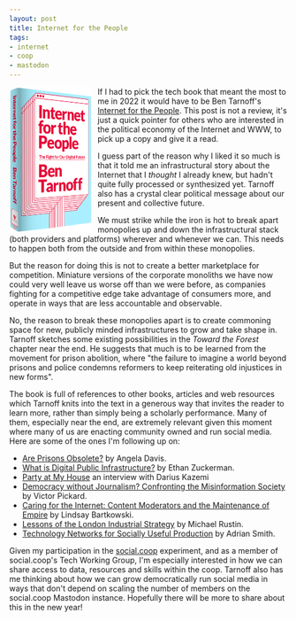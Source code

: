 ```yaml
---
layout: post
title: Internet for the People
tags:
- internet
- coop
- mastodon
---
```


<a href="https://www.versobooks.com/books/3927-internet-for-the-people"><img style="margin-right: 10px; float: left; max-width: 150px;" src="/images/internet-for-the-people.png"></a>

If I had to pick the tech book that meant the most to me in 2022 it would have to be Ben Tarnoff's [Internet for the People](https://www.versobooks.com/books/3927-internet-for-the-people). This post is not a review, it's just a quick pointer for others who are interested in the political economy of the Internet and WWW, to pick up a copy and give it a read.

I guess part of the reason why I liked it so much is that it told me an infrastructural story about the Internet that I *thought* I already knew, but hadn't quite fully processed or synthesized yet. Tarnoff also has a crystal clear political message about our present and collective future.

We must strike while the iron is hot to break apart monopolies up and down the infrastructural stack (both providers and platforms) wherever and whenever we can. This needs to happen both from the outside and from within these monopolies.

But the reason for doing this is not to create a better marketplace for competition. Miniature versions of the corporate monoliths we have now could very well leave us worse off than we were before, as companies fighting for a competitive edge take advantage of consumers more, and operate in ways that are less accountable and observable.

No, the reason to break these monopolies apart is to create commoning space for new, publicly minded infrastructures to grow and take shape in. Tarnoff sketches some existing possibilities in the *Toward the Forest* chapter near the end. He suggests that much is to be learned from the movement for prison abolition, where "the failure to imagine a world beyond prisons and police condemns reformers to keep reiterating old injustices in new forms".

The book is full of references to other books, articles and web resources which Tarnoff knits into the text in a generous way that invites the reader to learn more, rather than simply being a scholarly performance. Many of them, especially near the end, are extremely relevant given this moment where many of us are enacting community owned and run social media. Here are some of the ones I'm following up on:

- [Are Prisons Obsolete?](https://en.wikipedia.org/wiki/Are_Prisons_Obsolete%3F) by Angela Davis.
- [What is Digital Public Infrastructure?](https://www.journalismliberty.org/publications/what-is-digital-public-infrastructure) by Ethan Zuckerman.
- [Party at My House](https://logicmag.io/security/party-at-my-house-darius-kazemi-on-human-scaled-social-media/) an interview with Darius Kazemi
- [Democracy without Journalism? Confronting the Misinformation Society](https://academic.oup.com/book/35132) by Victor Pickard.
- [Caring for the Internet: Content Moderators and the Maintenance of Empire](https://www.researchgate.net/publication/351502846_Caring_for_the_Internet_Content_Moderators_and_the_Maintenance_of_Empire) by Lindsay Bartkowski.
- [Lessons of the London Industrial Strategy](https://newleftreview.org/issues/i155/articles/michael-rustin-lessons-of-the-london-industrial-strategy) by Michael Rustin.
- [Technology Networks for Socially Useful Production](http://peerproduction.net/issues/issue-5-shared-machine-shops/peer-reviewed-articles/technology-networks-for-socially-useful-production/) by Adrian Smith.

Given my participation in the [social.coop](https://wiki.social.coop) experiment, and as a member of social.coop's Tech Working Group, I'm especially interested in how we can share access to data, resources and skills within the coop. Tarnoff also has me thinking about how we can grow democratically run social media in ways that don't depend on scaling the number of members on the social.coop Mastodon instance. Hopefully there will be more to share about this in the new year!
